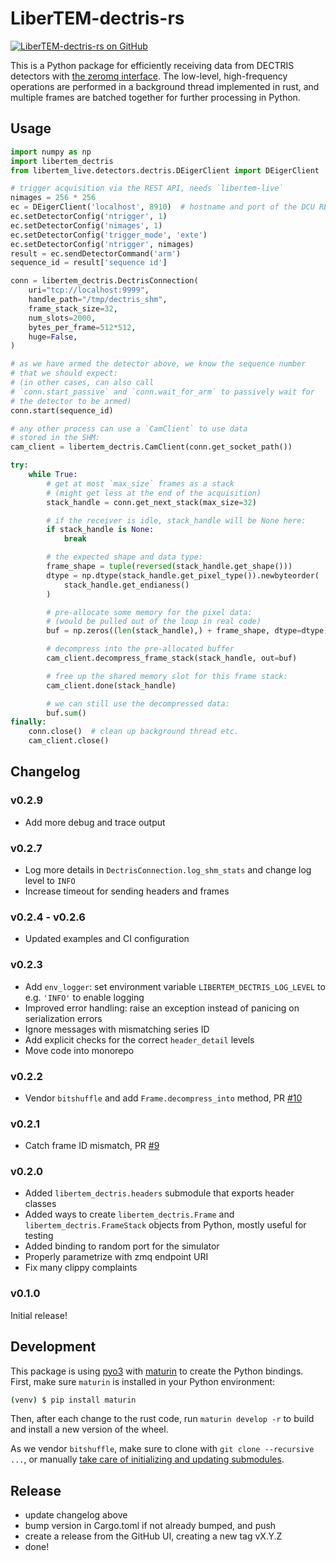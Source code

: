 # LiberTEM-dectris-rs

[![LiberTEM-dectris-rs on GitHub](https://img.shields.io/badge/GitHub-MIT-informational)](https://github.com/LiberTEM/LiberTEM-dectris-rs)

This is a Python package for efficiently receiving data from DECTRIS detectors
with [the zeromq interface](https://media.dectris.com/210607-DECTRIS-SIMPLON-API-Manual_EIGER2-chip-based_detectros.pdf).
The low-level, high-frequency operations are performed in a background thread
implemented in rust, and multiple frames are batched together for further
processing in Python.

## Usage

```python
import numpy as np
import libertem_dectris
from libertem_live.detectors.dectris.DEigerClient import DEigerClient

# trigger acquisition via the REST API, needs `libertem-live`
nimages = 256 * 256
ec = DEigerClient('localhost', 8910)  # hostname and port of the DCU REST API
ec.setDetectorConfig('ntrigger', 1)
ec.setDetectorConfig('nimages', 1)
ec.setDetectorConfig('trigger_mode', 'exte')
ec.setDetectorConfig('ntrigger', nimages)
result = ec.sendDetectorCommand('arm')
sequence_id = result['sequence id'] 

conn = libertem_dectris.DectrisConnection(
    uri="tcp://localhost:9999",
    handle_path="/tmp/dectris_shm",
    frame_stack_size=32,
    num_slots=2000,
    bytes_per_frame=512*512,
    huge=False,
)

# as we have armed the detector above, we know the sequence number
# that we should expect:
# (in other cases, can also call
# `conn.start_passive` and `conn.wait_for_arm` to passively wait for
# the detector to be armed)
conn.start(sequence_id)

# any other process can use a `CamClient` to use data
# stored in the SHM:
cam_client = libertem_dectris.CamClient(conn.get_socket_path())

try:
    while True:
        # get at most `max_size` frames as a stack
        # (might get less at the end of the acquisition)
        stack_handle = conn.get_next_stack(max_size=32)

        # if the receiver is idle, stack_handle will be None here:
        if stack_handle is None:
            break

        # the expected shape and data type:
        frame_shape = tuple(reversed(stack_handle.get_shape()))
        dtype = np.dtype(stack_handle.get_pixel_type()).newbyteorder(
            stack_handle.get_endianess()
        )

        # pre-allocate some memory for the pixel data:
        # (would be pulled out of the loop in real code)
        buf = np.zeros((len(stack_handle),) + frame_shape, dtype=dtype)

        # decompress into the pre-allocated buffer
        cam_client.decompress_frame_stack(stack_handle, out=buf)

        # free up the shared memory slot for this frame stack:
        cam_client.done(stack_handle)

        # we can still use the decompressed data:
        buf.sum()
finally:
    conn.close()  # clean up background thread etc.
    cam_client.close()

```

## Changelog

### v0.2.9

- Add more debug and trace output

### v0.2.7

- Log more details in `DectrisConnection.log_shm_stats` and change log level to
  `INFO`
- Increase timeout for sending headers and frames

### v0.2.4 - v0.2.6

- Updated examples and CI configuration

### v0.2.3

- Add `env_logger`: set environment variable `LIBERTEM_DECTRIS_LOG_LEVEL` to e.g. `'INFO'` to enable logging
- Improved error handling: raise an exception instead of panicing on serialization errors
- Ignore messages with mismatching series ID
- Add explicit checks for the correct `header_detail` levels
- Move code into monorepo

### v0.2.2

- Vendor `bitshuffle` and add `Frame.decompress_into` method, PR [#10](https://github.com/LiberTEM/LiberTEM-dectris-rs/pull/10)

### v0.2.1

- Catch frame ID mismatch, PR [#9](https://github.com/LiberTEM/LiberTEM-dectris-rs/pull/9)

### v0.2.0

- Added `libertem_dectris.headers` submodule that exports header classes
- Added ways to create `libertem_dectris.Frame` and `libertem_dectris.FrameStack`
  objects from Python, mostly useful for testing
- Added binding to random port for the simulator
- Properly parametrize with zmq endpoint URI
- Fix many clippy complaints

### v0.1.0

Initial release!

## Development

This package is using [pyo3](https://pyo3.rs/) with
[maturin](https://maturin.rs/) to create the Python bindings.  First, make sure
`maturin` is installed in your Python environment:

```bash
(venv) $ pip install maturin
```

Then, after each change to the rust code, run `maturin develop -r` to build and
install a new version of the wheel.

As we vendor `bitshuffle`, make sure to clone with `git clone --recursive ...`, or manually
[take care of initializing and updating submodules](https://github.blog/2016-02-01-working-with-submodules/).

## Release

- update changelog above
- bump version in Cargo.toml if not already bumped, and push
- create a release from the GitHub UI, creating a new tag vX.Y.Z
- done!
